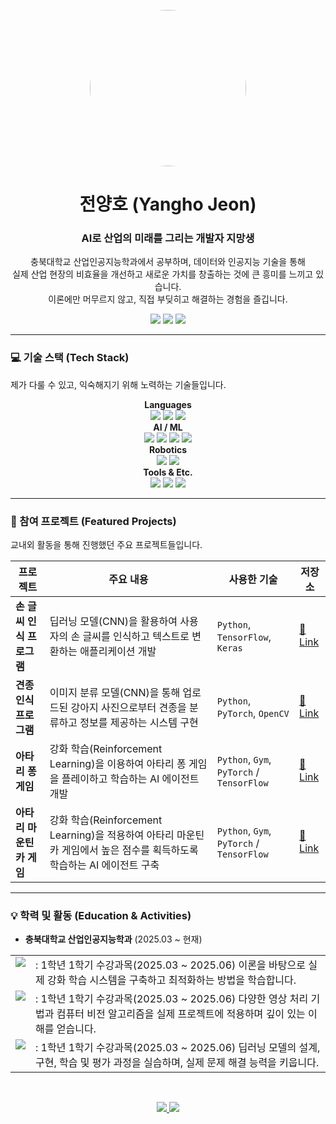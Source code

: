 <p align="center">
  <img src="<본인_프로필_사진_URL>" width="250" style="border-radius:50%;"/>
</p>

<h1 align="center">전양호 (Yangho Jeon)</h1>
<h3 align="center">AI로 산업의 미래를 그리는 개발자 지망생</h3>

<p align="center">
  충북대학교 산업인공지능학과에서 공부하며, 데이터와 인공지능 기술을 통해<br>
  실제 산업 현장의 비효율을 개선하고 새로운 가치를 창출하는 것에 큰 흥미를 느끼고 있습니다.<br>
  이론에만 머무르지 않고, 직접 부딪히고 해결하는 경험을 즐깁니다.
</p>

<p align="center">
  <a href="mailto:<개인_이메일_주소>"><img src="https://img.shields.io/badge/Email-EA4335?style=for-the-badge&logo=gmail&logoColor=white"></a>
  <a href="<개인_기술_블로그_주소(Velog,_Tistory)>"><img src="https://img.shields.io/badge/Tech_Blog-12B886?style=for-the-badge&logo=velog&logoColor=white"></a>
  <a href="<포트폴리오_또는_이력서_URL(Notion)>"><img src="https://img.shields.io/badge/Portfolio-000000?style=for-the-badge&logo=notion&logoColor=white"></a>
</p>

---

### 💻 기술 스택 (Tech Stack)
제가 다룰 수 있고, 익숙해지기 위해 노력하는 기술들입니다.

<p align="center">
  <b>Languages</b><br>
  <img src="https://img.shields.io/badge/Python-3776AB?style=for-the-badge&logo=python&logoColor=white"/>
  <img src="https://img.shields.io/badge/C++-00599C?style=for-the-badge&logo=cplusplus&logoColor=white"/>
  <img src="https://img.shields.io/badge/SQL-4479A1?style=for-the-badge&logo=mysql&logoColor=white"/>
  <br>
  <b>AI / ML</b><br>
  <img src="https://img.shields.io/badge/PyTorch-EE4C2C?style=for-the-badge&logo=pytorch&logoColor=white"/>
  <img src="https://img.shields.io/badge/TensorFlow-FF6F00?style=for-the-badge&logo=tensorflow&logoColor=white"/>
  <img src="https://img.shields.io/badge/scikit--learn-F7931E?style=for-the-badge&logo=scikitlearn&logoColor=white"/>
  <img src="https://img.shields.io/badge/OpenCV-5C3EE8?style=for-the-badge&logo=opencv&logoColor=white"/>
  <br>
  <b>Robotics</b><br>
  <img src="https://img.shields.io/badge/ROS2-22538E?style=for-the-badge&logo=ros&logoColor=white"/>
  <img src="https://img.shields.io/badge/Autoware-5E80EF?style=for-the-badge&logo=autowarefoundation&logoColor=white"/>
  <br>
  <b>Tools & Etc.</b><br>
  <img src="https://img.shields.io/badge/Git-F05032?style=for-the-badge&logo=git&logoColor=white"/>
  <img src="https://img.shields.io/badge/GitHub-181717?style=for-the-badge&logo=github&logoColor=white"/>
  <img src="https://img.shields.io/badge/Docker-2496ED?style=for-the-badge&logo=docker&logoColor=white"/>
</p>

---

### 🚀 참여 프로젝트 (Featured Projects)
교내외 활동을 통해 진행했던 주요 프로젝트들입니다.

| 프로젝트 | 주요 내용 | 사용한 기술 | 저장소 |
|---|---|---|---|
| **손 글씨 인식 프로그램** | 딥러닝 모델(CNN)을 활용하여 사용자의 손 글씨를 인식하고 텍스트로 변환하는 애플리케이션 개발 | `Python`, `TensorFlow`, `Keras` | [🔗 Link](https://github.com/cbnu-yhjeon/PROJECT-Handwriting-recognition-programs) |
| **견종 인식 프로그램** | 이미지 분류 모델(CNN)을 통해 업로드된 강아지 사진으로부터 견종을 분류하고 정보를 제공하는 시스템 구현 | `Python`, `PyTorch`, `OpenCV` | [🔗 Link](https://github.com/cbnu-yhjeon/PROJECT-Breed-Recognition-Program) |
| **아타리 퐁 게임** | 강화 학습(Reinforcement Learning)을 이용하여 아타리 퐁 게임을 플레이하고 학습하는 AI 에이전트 개발 | `Python`, `Gym`, `PyTorch` / `TensorFlow` | [🔗 Link](https://github.com/cbnu-yhjeon/Reinforcement-Learning-Entities/tree/main/AdvancedMethods) |
| **아타리 마운틴 카 게임** | 강화 학습(Reinforcement Learning)을 적용하여 아타리 마운틴 카 게임에서 높은 점수를 획득하도록 학습하는 AI 에이전트 구축 | `Python`, `Gym`, `PyTorch` / `TensorFlow` | [🔗 Link](https://github.com/cbnu-yhjeon/Reinforcement-Learning-Entities/tree/main/DQN) |
---

### 💡 학력 및 활동 (Education & Activities)

- **충북대학교 산업인공지능학과** (2025.03 ~ 현재)
<p align="left">
  <table>
    <tr>
      <td valign="top">
        <img src="https://img.shields.io/badge/강화%20학습%20실체-FFD700?style=for-the-badge&logoColor=black"/>
      </td>
      <td valign="top">
        : 1학년 1학기 수강과목(2025.03 ~ 2025.06) 이론을 바탕으로 실제 강화 학습 시스템을 구축하고 최적화하는 방법을 학습합니다.
      </td>
    </tr>
    <tr>
      <td valign="top">
        <img src="https://img.shields.io/badge/영상%20처리%20실체-007ACC?style=for-the-badge&logoColor=white"/>
      </td>
      <td valign="top">
        : 1학년 1학기 수강과목(2025.03 ~ 2025.06) 다양한 영상 처리 기법과 컴퓨터 비전 알고리즘을 실제 프로젝트에 적용하며 깊이 있는 이해를 얻습니다.
      </td>
    </tr>
    <tr>
      <td valign="top">
        <img src="https://img.shields.io/badge/딥러닝%20실체-424242?style=for-the-badge&logoColor=white"/>
      </td>
      <td valign="top">
        : 1학년 1학기 수강과목(2025.03 ~ 2025.06) 딥러닝 모델의 설계, 구현, 학습 및 평가 과정을 실습하며, 실제 문제 해결 능력을 키웁니다.
      </td>
    </tr>
  </table>
</p>


<br>

<p align="center">
  <a href="https://github.com/anuraghazra/github-readme-stats">
    <img src="https://github-readme-stats.vercel.app/api?username=<your-github-id>&show_icons=true&theme=dracula&include_all_commits=true&count_private=true"/>
  </a>
  <a href="https://github.com/anuraghazra/github-readme-stats">
    <img src="https://github-readme-stats.vercel.app/api/top-langs/?username=<your-github-id>&layout=compact&langs_count=7&theme=dracula"/>
  </a>
</p>
